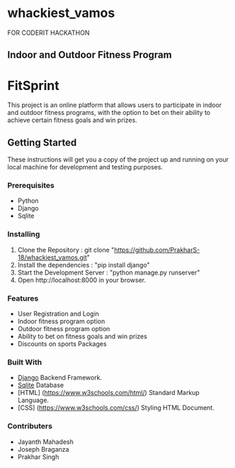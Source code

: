 # whackiest_vamos
FOR CODERIT HACKATHON

## Indoor and Outdoor Fitness Program
# FitSprint
This project is an online platform that allows users to participate in indoor and outdoor fitness programs, with the option to bet on their ability to achieve certain fitness goals and win prizes.

## Getting Started
These instructions will get you a copy of the project up and running on your local machine for development and testing purposes.

### Prerequisites
* Python
* Django
* Sqlite

### Installing
1.  Clone the Repository : git clone "https://github.com/PrakharS-18/whackiest_vamos.git"
2.  Install the dependencies : "pip install django"
3.  Start the Development Server : "python manage.py runserver"
4.  Open http://localhost:8000 in your browser.

### Features
* User Registration and Login
* Indoor fitness program option
* Outdoor fitness program option
* Ability to bet on fitness goals and win prizes
* Discounts on sports Packages

### Built With

* [Django](https://www.djangoproject.com/) Backend Framework.
* [Sqlite](https://sqlite.org/index.html) Database
* [HTML] (https://www.w3schools.com/html/) Standard Markup Language.
* [CSS] (https://www.w3schools.com/css/) Styling HTML Document.

### Contributers
* Jayanth Mahadesh
* Joseph Braganza
* Prakhar Singh
